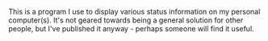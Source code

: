 This is a program I use to display various status information on my
personal computer(s). It's not geared towards being a general solution
for other people, but I've published it anyway - perhaps someone will
find it useful.

